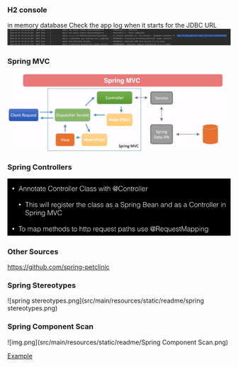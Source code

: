 ### H2 console 
 in memory database
Check the app log when it starts for the JDBC URL
![h2 console JDBC URL](src/main/resources/static/readme/h2-console-db.png)

### Spring MVC 
![spring mvc](src/main/resources/static/readme/spring-mvc.png)

### Spring Controllers 
![spring mvc](src/main/resources/static/readme/spring%20controller.png)

### Other Sources
https://github.com/spring-petclinic

### Spring Stereotypes
![spring stereotypes.png](src/main/resources/static/readme/spring stereotypes.png)

### Spring Component Scan
![img.png](src/main/resources/static/readme/Spring Component Scan.png)

[Example](https://github.com/tremuradaniel/spring-dependency-injections/commit/a4846a916dac3355d439247a5af46ecea1364c3c)

